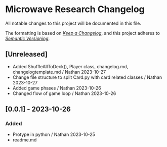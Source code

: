 Microwave Research Changelog
===============================

All notable changes to this project will be documented in this file.

The formatting is based on *[Keep a Changelog](https://keepachangelog.com/en/1.0.0/)*,
and this project adheres to *[Semantic Versioning](https://semver.org/spec/v2.0.0.html)*.

## [Unreleased]
- Added ShuffleAllToDeck(), Player class, changelog.md, changelogtemplate.md / Nathan 2023-10-27
- Change file structure to split Card.py with card related classes / Nathan 2023-10-27
- Added game phases / Nathan 2023-10-26
- Changed flow of game loop / Nathan 2023-10-26

## [0.0.1] - 2023-10-26
### Added
- Protype in python / Nathan 2023-10-25
- readme.md